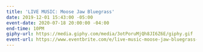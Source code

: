 ```yaml
---
title: 'LIVE MUSIC: Moose Jaw Bluegrass'
date: 2019-12-01 15:43:00 -05:00
event-date: 2020-07-18 20:00:00 -04:00
end-time: 10PM
giphy-url: https://media.giphy.com/media/3otPoruMjQh8JI6Z6E/giphy.gif
event-url: https://www.eventbrite.com/e/live-music-moose-jaw-bluegrass-tickets-98407927761
---
```


